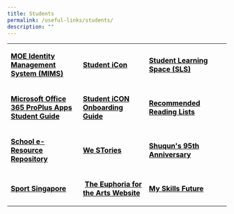 ```yaml
---
title: Students
permalink: /useful-links/students/
description: ""
---
```

<table width="758">
<tbody>
<tr>
<td width="248">
<p><span style="color: #000000;"><strong><a style="color: #000000;" href="https://idp.mims.moe.gov.sg/nidp/saml2/sso">MOE Identity Management System (MIMS)</a></strong></span></p>
</td>
<td width="228">
<p><span style="color: #000000;"><strong><a style="color: #000000;" href="https://workspace.google.com/dashboard">Student iCon</a></strong></span></p>
</td>
<td width="282">
<p><span style="color: #000000;"><strong><a style="color: #000000;" href="https://vle.learning.moe.edu.sg/login">Student Learning Space (SLS)</a></strong></span></p>
</td>
</tr>
<tr>
<td width="248">
<p><span style="color: #000000;"><strong><a style="color: #000000;" href="https://shuqunpri-moe-edu-sg-admin.cwp.sg/wp-content/uploads/2022/07/Microsoft-Office-365-ProPlus-Apps-Student-Guide-2022.pdf">Microsoft Office 365 ProPlus Apps Student Guide</a></strong></span></p>
</td>
<td width="228">
<p><span style="color: #000000;"><strong><a style="color: #000000;" href="https://shuqunpri-moe-edu-sg-admin.cwp.sg/wp-content/uploads/2023/02/SQPS-Student-iCON-Onboarding-Guide.pdf">Student iCON Onboarding Guide</a></strong></span></p>
</td>
<td width="282">
<p><span style="color: #000000;"><strong><a style="color: #000000;" href="https://moe-shuqunpri-staging.netlify.app/files/Recommended-Reading-Lists.pdf">Recommended Reading Lists</a></strong></span></p>
</td>
</tr>
<tr>
<td width="248">
<p><span style="color: #000000;"><strong><a style="color: #000000;" href="https://schoolibrary.moe.edu.sg/eresourcespri/cgi-bin/spydus.exe/MSGTRN/WPAC/HOME">School e-Resource Repository</a></strong></span></p>
</td>
<td width="228">
<p><span style="color: #000000;"><strong><a style="color: #000000;" href="https://online.fliphtml5.com/obrr/qkde/#p=1">We STories</a></strong></span></p>
</td>
<td width="282">
<p><span style="color: #000000;"><strong><a style="color: #000000;" href="https://sites.google.com/moe.edu.sg/the-shuqun-story/home">Shuqun's 95th Anniversary</a></strong></span></p>
</td>
</tr>
<tr>
<td width="248">
<p><span style="color: #000000;"><strong><a style="color: #000000;" href="https://www.sportsingapore.gov.sg/">Sport Singapore</a>&nbsp;</strong></span></p>
</td>
<td width="228">
<p><span style="color: #000000;"><strong>&nbsp;<a style="color: #000000;" href="https://w7euphoria.edu.sg/">The Euphoria for the Arts Website</a></strong></span></p>
</td>
<td width="282">
<p><span style="color: #000000;"><strong><a style="color: #000000;" href="https://www.myskillsfuture.gov.sg/content/student/en/primary.html">My Skills Future</a></strong></span></p>
</td>
</tr>
</tbody>
</table>
